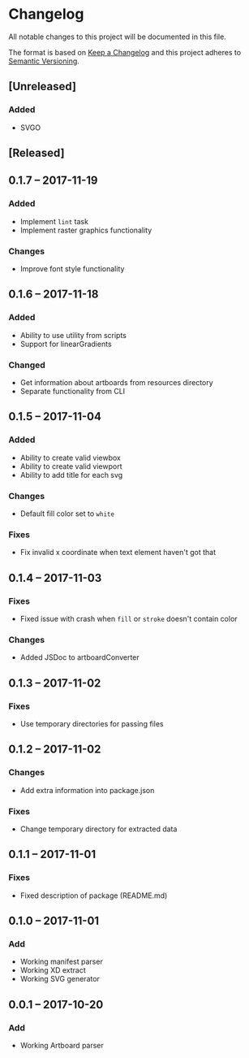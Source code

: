# Changelog
All notable changes to this project will be documented in this file.

The format is based on [Keep a Changelog](http://keepachangelog.com/en/1.0.0/)
and this project adheres to [Semantic Versioning](http://semver.org/spec/v2.0.0.html).

## [Unreleased]
### Added
+ SVGO

## [Released]

## 0.1.7 &ndash; 2017-11-19
### Added
+ Implement `lint` task
+ Implement raster graphics functionality

### Changes
+ Improve font style functionality

## 0.1.6 &ndash; 2017-11-18
### Added
+ Ability to use utility from scripts
+ Support for linearGradients

### Changed
+ Get information about artboards from resources directory
+ Separate functionality from CLI

## 0.1.5 &ndash; 2017-11-04
### Added
+ Ability to create valid viewbox
+ Ability to create valid viewport
+ Ability to add title for each svg

### Changes
+ Default fill color set to `white`

### Fixes
+ Fix invalid x coordinate when text element haven't got that

## 0.1.4 &ndash; 2017-11-03
### Fixes
+ Fixed issue with crash when `fill` or `stroke` doesn't contain color

### Changes
+ Added JSDoc to artboardConverter

## 0.1.3 &ndash; 2017-11-02
### Fixes
+ Use temporary directories for passing files

## 0.1.2 &ndash; 2017-11-02
### Changes
+ Add extra information into package.json

### Fixes
+ Change temporary directory for extracted data

## 0.1.1 &ndash; 2017-11-01
### Fixes
+ Fixed description of package (README.md)

## 0.1.0 &ndash; 2017-11-01
### Add
+ Working manifest parser
+ Working XD extract
+ Working SVG generator

## 0.0.1 &ndash; 2017-10-20
### Add
+ Working Artboard parser
